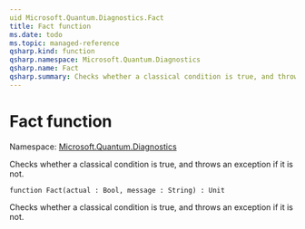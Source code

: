 ```yaml
---
uid Microsoft.Quantum.Diagnostics.Fact
title: Fact function
ms.date: todo
ms.topic: managed-reference
qsharp.kind: function
qsharp.namespace: Microsoft.Quantum.Diagnostics
qsharp.name: Fact
qsharp.summary: Checks whether a classical condition is true, and throws an exception if it is not.
---
```


# Fact function

Namespace: [Microsoft.Quantum.Diagnostics](xref:Microsoft.Quantum.Diagnostics)

Checks whether a classical condition is true, and throws an exception if it is not.
```qsharp
function Fact(actual : Bool, message : String) : Unit
```

Checks whether a classical condition is true, and throws an exception if it is not.
